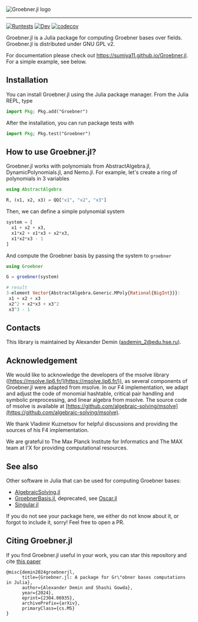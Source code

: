 <div align="left">
    <picture>
        <source media="(prefers-color-scheme: dark)" srcset="https://github.com/sumiya11/Groebner.jl/raw/master/docs/assets/logo-dark-with-text.svg">
      <img alt="Groebner.jl logo" src="https://github.com/sumiya11/Groebner.jl/raw/master/docs/assets/logo-with-text.svg">
    </picture>
</div>

---

[![Runtests](https://github.com/sumiya11/Groebner.jl/actions/workflows/Runtests.yml/badge.svg)](https://github.com/sumiya11/Groebner.jl/actions/workflows/Runtests.yml)
[![Dev](https://img.shields.io/badge/docs-dev-blue.svg)](https://sumiya11.github.io/Groebner.jl)
[![codecov](https://codecov.io/github/sumiya11/Groebner.jl/graph/badge.svg?token=J1SZT8ED9S)](https://codecov.io/github/sumiya11/Groebner.jl)

Groebner.jl is a Julia package for computing Groebner bases over fields.
Groebner.jl is distributed under GNU GPL v2.

For documentation please check out https://sumiya11.github.io/Groebner.jl.
For a simple example, see below.

## Installation

You can install Groebner.jl using the Julia package manager. From the Julia REPL, type

```julia
import Pkg; Pkg.add("Groebner")
```

After the installation, you can run package tests with

```julia
import Pkg; Pkg.test("Groebner")
```

## How to use Groebner.jl?

Groebner.jl works with polynomials from AbstractAlgebra.jl, DynamicPolynomials.jl, and Nemo.jl. For example, let's create a ring of polynomials in 3 variables

```julia
using AbstractAlgebra

R, (x1, x2, x3) = QQ["x1", "x2", "x3"]
```

Then, we can define a simple polynomial system

```julia
system = [
  x1 + x2 + x3,
  x1*x2 + x1*x3 + x2*x3,
  x1*x2*x3 - 1
]
```

And compute the Groebner basis by passing the system to `groebner`

```julia
using Groebner

G = groebner(system)
```
```julia
# result
3-element Vector{AbstractAlgebra.Generic.MPoly{Rational{BigInt}}}:
 x1 + x2 + x3
 x2^2 + x2*x3 + x3^2
 x3^3 - 1
```

## Contacts

This library is maintained by Alexander Demin (<asdemin_2@edu.hse.ru>).

## Acknowledgement

We would like to acknowledge the developers of the msolve library ([https://msolve.lip6.fr/](https://msolve.lip6.fr/)), as several components of Groebner.jl were adapted from msolve. In our F4 implementation, we adapt and adjust the code of monomial hashtable, critical pair handling and symbolic preprocessing, and linear algebra from msolve. The source code of msolve is available at [https://github.com/algebraic-solving/msolve](https://github.com/algebraic-solving/msolve).

We thank Vladimir Kuznetsov for helpful discussions and providing the sources of his F4 implementation.

We are grateful to The Max Planck Institute for Informatics and The MAX team at l'X for providing computational resources.

## See also

Other software in Julia that can be used for computing Groebner bases:

- [AlgebraicSolving.jl](https://github.com/algebraic-solving/AlgebraicSolving.jl)
- [GroebnerBasis.jl](https://github.com/ederc/GroebnerBasis.jl), deprecated, see [Oscar.jl](https://github.com/oscar-system/Oscar.jl)
- [Singular.jl](https://github.com/oscar-system/Singular.jl)

If you do not see your package here, we either do not know about it, or forgot to include it, sorry! Feel free to open a PR.

## Citing Groebner.jl

If you find Groebner.jl useful in your work, you can star this repository and cite [this paper](https://arxiv.org/abs/2304.06935)

```
@misc{demin2024groebnerjl,
      title={Groebner.jl: A package for Gr\"obner bases computations in Julia}, 
      author={Alexander Demin and Shashi Gowda},
      year={2024},
      eprint={2304.06935},
      archivePrefix={arXiv},
      primaryClass={cs.MS}
}
```
